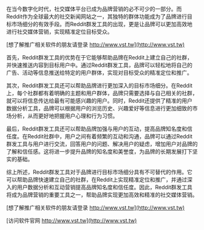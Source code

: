 在当今数字化时代，社交媒体平台已成为品牌营销的必不可少的一部分。而Reddit作为全球最大的社交新闻网站之一，其独特的群体功能成为了品牌进行目标市场细分的有效手段。而Reddit群发工具的出现，更是让品牌可以更加高效地进行社交媒体营销，实现精准定位目标受众。

[想了解推广相关软件的朋友请登录 http://www.vst.tw](http://www.vst.tw)

首先，Reddit群发工具的优势在于它能够帮助品牌在Reddit上建立自己的社群，并快速推送内容到目标用户中。通过Reddit群发工具，品牌可以轻松地将自己的广告、活动等信息推送给特定的用户群体，实现对目标受众的精准定位和推广。

其次，Reddit群发工具还可以帮助品牌进行更加深入的目标市场细分。在Reddit上，每个社群都有着明确的主题和用户群体，品牌只需要选择与自己相关的社群，就可以将信息传达给最有可能感兴趣的用户。同时，Reddit还提供了精准的用户数据分析工具，品牌可以根据用户的浏览历史、兴趣爱好等信息进行更加细致的市场分析，从而更好地把握用户心理和行为习惯。

最后，Reddit群发工具还可以帮助品牌加强与用户的互动，提高品牌知名度和信任度。在Reddit社群中，用户之间有着频繁的互动和沟通，品牌可以通过Reddit群发工具与用户进行交流，回答用户的问题、解决用户的疑虑，增加用户对品牌的了解和信任感。这将进一步提升品牌的知名度和美誉度，为品牌的长期发展打下坚实的基础。

综上所述，Reddit群发工具对于品牌进行目标市场细分具有不可替代的作用。它可以帮助品牌快速建立自己的社群，在Reddit上实现精准定位和推广，并通过深入的用户数据分析和互动营销提高品牌知名度和信任度。因此，Reddit群发工具将成为品牌营销的重要工具之一，帮助品牌实现更加高效和精准的社交媒体营销。

[想了解推广相关软件的朋友请登录 http://www.vst.tw](http://www.vst.tw)


[访问软件官网 http://www.vst.tw](http://www.vst.tw)
